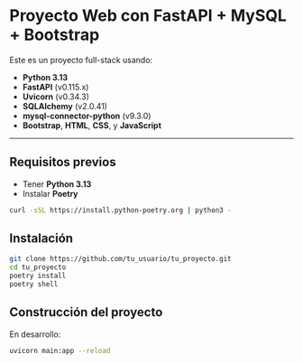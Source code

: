
# Proyecto Web con FastAPI + MySQL + Bootstrap

Este es un proyecto full-stack usando:

- **Python 3.13**
- **FastAPI** (v0.115.x)
- **Uvicorn** (v0.34.3)
- **SQLAlchemy** (v2.0.41)
- **mysql-connector-python** (v9.3.0)
- **Bootstrap**, **HTML**, **CSS**, y **JavaScript**

---

## Requisitos previos

- Tener **Python 3.13**
- Instalar **Poetry**

```bash
curl -sSL https://install.python-poetry.org | python3 -
```
## Instalación
```bash
git clone https://github.com/tu_usuario/tu_proyecto.git
cd tu_proyecto
poetry install
poetry shell        
```
## Construcción del proyecto

En desarrollo:
```bash
uvicorn main:app --reload
```
